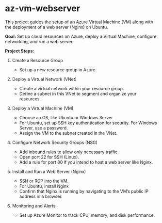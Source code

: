 # az-vm-webserver
This project guides the setup of an Azure Virtual Machine (VM) along with the deployment of a web server (Nginx) on Ubuntu.


**Goal:**
Set up cloud resources on Azure, deploy a Virtual Machine, configure networking, and run a web server.

**Project Steps:**
1. Create a Resource Group
      - Set up a new resource group in Azure.
    
2. Deploy a Virtual Network (VNet)
      - Create a virtual network within your resource group.
      - Define a subnet in this VNet to segment and organize your resources.
    
3. Deploy a Virtual Machine (VM)
      - Choose an OS, like Ubuntu or Windows Server.
      - For Ubuntu, set up SSH key authentication for security. For Windows Server, use a password.
      - Assign the VM to the subnet created in the VNet.

4. Configure Network Security Groups (NSG)
      - Add inbound rules to allow only necessary traffic.
      - Open port 22 for SSH (Linux).
      - Add a rule for port 80 if you intend to host a web server like Nginx.
    
5. Install and Run a Web Server (Nginx)
      - SSH or RDP into the VM.
      - For Ubuntu, install Nginx
      - Confirm that Nginx is running by navigating to the VM’s public IP address in a browser.
        
6. Monitoring and Alerts
      - Set up Azure Monitor to track CPU, memory, and disk performance.

